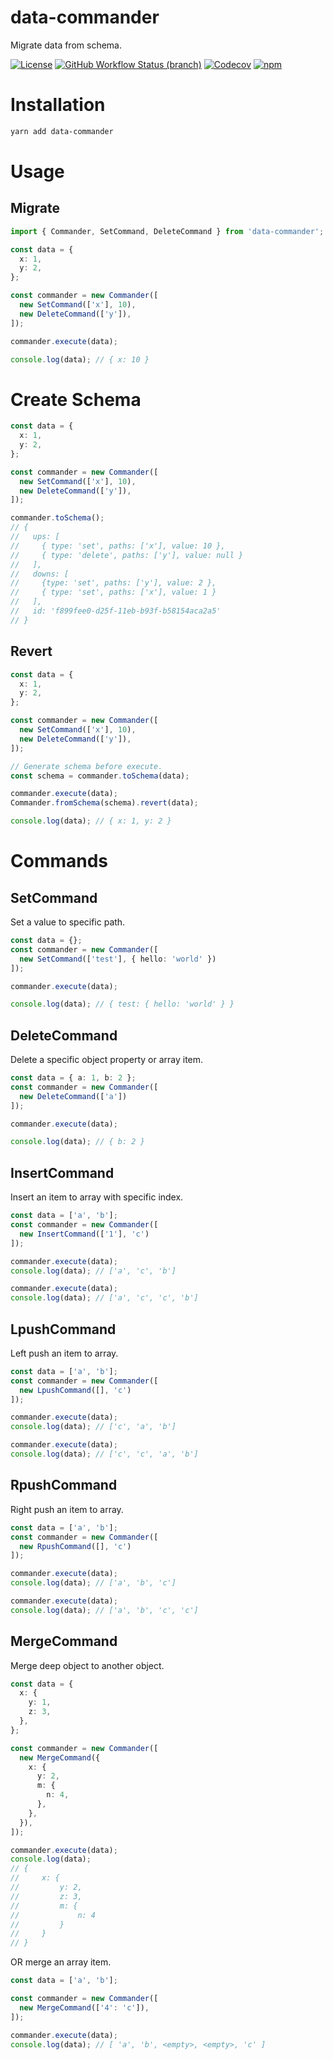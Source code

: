 # data-commander

Migrate data from schema.


[![License](https://img.shields.io/github/license/fwh1990/data-commander)](https://github.com/fwh1990/data-commander/blob/master/LICENSE)
[![GitHub Workflow Status (branch)](https://img.shields.io/github/workflow/status/fwh1990/data-commander/CI/master)](https://github.com/fwh1990/data-commander/actions)
[![Codecov](https://img.shields.io/codecov/c/github/fwh1990/data-commander)](https://codecov.io/gh/fwh1990/data-commander)
[![npm](https://img.shields.io/npm/v/data-commander)](https://www.npmjs.com/package/data-commander)


# Installation

```bash
yarn add data-commander
```

# Usage

## Migrate

```typescript
import { Commander, SetCommand, DeleteCommand } from 'data-commander';

const data = {
  x: 1,
  y: 2,
};

const commander = new Commander([
  new SetCommand(['x'], 10),
  new DeleteCommand(['y']),
]);

commander.execute(data);

console.log(data); // { x: 10 }
```

# Create Schema

```typescript
const data = {
  x: 1,
  y: 2,
};

const commander = new Commander([
  new SetCommand(['x'], 10),
  new DeleteCommand(['y']),
]);

commander.toSchema();
// {
//   ups: [
//     { type: 'set', paths: ['x'], value: 10 },
//     { type: 'delete', paths: ['y'], value: null }
//   ],
//   downs: [
//     {type: 'set', paths: ['y'], value: 2 },
//     { type: 'set', paths: ['x'], value: 1 }
//   ],
//   id: 'f899fee0-d25f-11eb-b93f-b58154aca2a5'
// }
```

## Revert

```typescript
const data = {
  x: 1,
  y: 2,
};

const commander = new Commander([
  new SetCommand(['x'], 10),
  new DeleteCommand(['y']),
]);

// Generate schema before execute.
const schema = commander.toSchema(data);

commander.execute(data);
Commander.fromSchema(schema).revert(data);

console.log(data); // { x: 1, y: 2 }
```

# Commands

## SetCommand

Set a value to specific path.

```typescript
const data = {};
const commander = new Commander([
  new SetCommand(['test'], { hello: 'world' })
]);

commander.execute(data);

console.log(data); // { test: { hello: 'world' } }
```

## DeleteCommand

Delete a specific object property or array item.

```typescript
const data = { a: 1, b: 2 };
const commander = new Commander([
  new DeleteCommand(['a'])
]);

commander.execute(data);

console.log(data); // { b: 2 }
```

## InsertCommand

Insert an item to array with specific index.

```typescript
const data = ['a', 'b'];
const commander = new Commander([
  new InsertCommand(['1'], 'c')
]);

commander.execute(data);
console.log(data); // ['a', 'c', 'b']

commander.execute(data);
console.log(data); // ['a', 'c', 'c', 'b']
```

## LpushCommand

Left push an item to array.

```typescript
const data = ['a', 'b'];
const commander = new Commander([
  new LpushCommand([], 'c')
]);

commander.execute(data);
console.log(data); // ['c', 'a', 'b']

commander.execute(data);
console.log(data); // ['c', 'c', 'a', 'b']
```

## RpushCommand

Right push an item to array.

```typescript
const data = ['a', 'b'];
const commander = new Commander([
  new RpushCommand([], 'c')
]);

commander.execute(data);
console.log(data); // ['a', 'b', 'c']

commander.execute(data);
console.log(data); // ['a', 'b', 'c', 'c']
```

## MergeCommand

Merge deep object to another object.

```typescript
const data = {
  x: {
    y: 1,
    z: 3,
  },
};

const commander = new Commander([
  new MergeCommand({
    x: {
      y: 2,
      m: {
        n: 4,
      },
    },
  }),
]);

commander.execute(data);
console.log(data);
// {
//     x: {
//         y: 2,
//         z: 3,
//         m: {
//             n: 4
//         }
//     }
// }
```

OR merge an array item.

```typescript
const data = ['a', 'b'];

const commander = new Commander([
  new MergeCommand(['4': 'c']),
]);

commander.execute(data);
console.log(data); // [ 'a', 'b', <empty>, <empty>, 'c' ]
```
